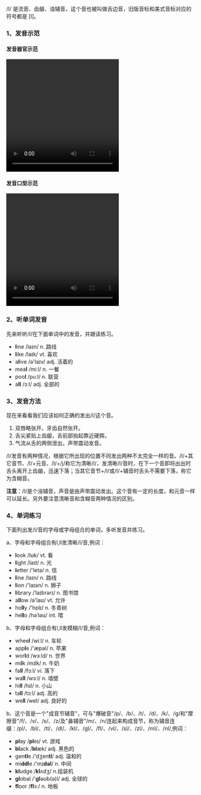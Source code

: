 /l/ 是流音、齿龈、浊辅音，这个音也被叫做舌边音，旧版音标和美式音标对应的符号都是 [l]。



### 1、发音示范

#### 发音器官示范

<video src="./l-1.mp4" width="300px" height="300px" controls="controls"></video>

#### 发音口型示范

<video src="./l.mp4" width="300px" height="300px" controls="controls"></video>



### 2、听单词发音

先来听听/l/在下面单词中的发音，并跟读练习。

- **l**ine /laɪn/ n. 路线
- **l**ike /laɪk/ vt. 喜欢
- a**l**ive /ə'laɪv/ adj. 活着的
- mea**l** /miːl/ n. 一餐
- poo**l** /puːl/ n. 联营
- a**ll** /ɔːl/ adj. 全部的



### 3、发音方法

现在来看看我们应该如何正确的发出/l/这个音。

1. 双唇略张开，牙齿自然张开。
2. 舌尖紧贴上齿龈，舌前部抬起靠近硬腭。
3. 气流从舌的两侧泄出，声带震动发音。

/l/发音有两种情况，根据它所出现的位置不同发出两种不太完全一样的音。/l/+其它音节、/l/+元音、/l/+/j/称它为清晰/l/，发清晰/l/音时，在下一个音即将出出时舌头离开上齿龈，迅速下落；当其它音节+/l/或/l/+辅音时舌头不需要下落，称它为含糊音。

**注意**：/l/是个浊辅音，声音是由声带震动发出。这个音有一定的长度，和元音一样可以延长。另外要注意清晰音和含糊音两种情况的区别。



### 4、单词练习

下面列出发/l/音的字母或字母组合的单词，多听发音并练习。

a、字母和字母组合有l,ll发清晰/l/音,例词：

- **l**ook /lʊk/ vt. 看
- **l**ight /laɪt/ n. 光
- **l**etter /'letə/ n. 信
- **l**ine /laɪn/ n. 路线
- **l**ion /'laɪən/ n. 狮子
- **l**ibrary /ˈlaɪbrərɪ/ n. 图书馆
- a**ll**ow /ə'laʊ/ vt. 允许
- ho**ll**y /'hɒlɪ/ n. 冬青树
- he**ll**o /həˈləʊ/ int. 喂

b、字母和字母组合有l,ll发模糊/l/音,例词：

- whee**l** /wiːl/ n. 车轮
- app**l**e /'æpəl/ n. 苹果
- wor**l**d /wɜːld/ n. 世界
- mi**l**k /mɪlk/ n. 牛奶
- fa**ll** /fɔːl/ vi. 落下
- wa**ll** /wɔːl/ n. 墙壁
- hi**ll** /hɪl/ n. 小山
- ta**ll** /tɔːl/ adj. 高的
- we**ll** /wel/ adj. 良好的

b、这个音是一个"成音节辅音"，可与"爆破音"/p/、/b/、/t/、/d/、/k/、/g/和"摩擦音"/f/、/v/、/s/、/z/及"鼻辅音"/m/、/n/连起来构成音节，称为辅音连缀：/pl/、/bl/、/tl/、/dl/、/kl/、/gl/、/fl/、/vl/、/sl/、/zl/、/ml/、/nl/,例词：

- **pl**ay /**pl**eɪ/ vt. 游戏
- **bl**ack /**bl**æk/ adj. 黑色的
- gen**tl**e /'dʒen**tl**/ adj. 温和的
- mi**ddl**e /'mɪ**dəl**/ n. 中间
- **kl**udge /**kl**ʌdʒ/ n.组装机
- **gl**obal /'**gl**əʊb(ə)l/ adj. 全球的
- **fl**oor /**fl**ɔː/ n. 地板